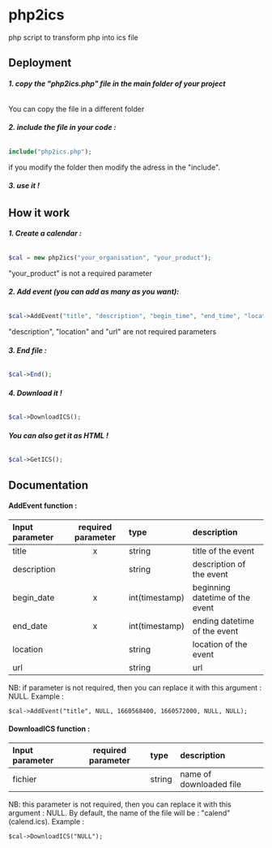 
# php2ics
php script to transform php into ics file

## Deployment

###### __1. copy the "php2ics.php" file in the main folder of your project__
You can copy the file in a different folder
###### __2. include the file in your code :__
```php
include("php2ics.php");
```
if you modify the folder then modify the adress in the "include".
###### __3. use it !__
## How it work

###### __1. Create a calendar :__

```php
$cal = new php2ics("your_organisation", "your_product");
```
"your_product" is not a required parameter

###### __2. Add event (you can add as many as you want):__
```php
$cal->AddEvent("title", "description", "begin_time", "end_time", "location", "url");
```
"description", "location" and "url" are not required parameters

###### __3. End file :__ 
```php
$cal->End();
```

###### __4. Download it !__
```php
$cal->DownloadICS();
```

###### __You can also get it as HTML !__
```php
$cal->GetICS();
```

## Documentation

#### __AddEvent function :__

| Input parameter  | required parameter   | type           | description                   |
| :--------------- |:--------------------:|:---------------|:------------------------------|
| title            | x                    | string         |title of the event             |
| description      |                      | string         |description of the event       |
| begin_date       | x                    | int(timestamp) |beginning datetime of the event|
| end_date         | x                    | int(timestamp) |ending datetime of the event   |
| location         |                      | string         |location of the event          |
| url              |                      | string         |url                            |

NB: if parameter is not required, then you can replace it with this argument : NULL. Example :
```
$cal->AddEvent("title", NULL, 1660568400, 1660572000, NULL, NULL);
```

#### __DownloadICS function :__

| Input parameter  | required parameter  | type   | description               | 
| :--------------- |:-------------------:|:-------|:--------------------------|
| fichier          |                     | string |name of downloaded file    |

NB: this parameter is not required, then you can replace it with this argument : NULL. By default, the name of the file will be : "calend" (calend.ics). Example :
```
$cal->DownloadICS("NULL");
```